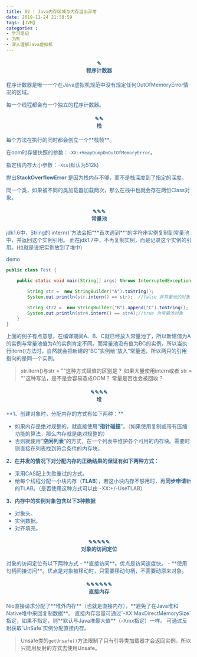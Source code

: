 ```yaml
---
title: 02 | Java内存区域与内存溢出异常
date: 2019-11-24 21:58:59
tags: [JVM]
categories :
- 学习笔记
- JVM
- 深入理解Java虚拟机
---
```


<center> <h4><font color = "#36648B">✎</br>程序计数器</center>
程序计数器是唯一一个在Java虚拟机规范中没有规定任何OutOfMemoryError情况的区域。

每一个线程都会有一个独立的程序计数器。

<center> <h4><font color = "#36648B">✎✎</br>栈</center>
每个方法在执行的同时都会创立一个**栈帧**。

在oom时存储快照的参数：`-XX:+HeapDumpOnOutOfMemoryError`。

指定栈内存大小参数：`-Xss`(默认为512k)

抛出**StackOverflowError** 是因为栈内存不够，而不是栈深度到了指定的深度。

同一个类，如果被不同的类加载器加载两次，那么在栈中也就会存在两份Class对象。


<center> <h4><font color = "#36648B">✎✎✎</br>常量池</center>
jdk1.6中，String的`intern()`方法会把“**首次遇到**”的字符串实例复制到常量池中，并返回这个实例引用。
而在jdk1.7中，不再复制实例，而是记录这个实例的引用。(也就是说把实例放到了堆中)

demo
```java
public class Test {

    public static void main(String[] args) throws InterruptedException {

        String str =  new StringBuilder("A").toString();
        System.out.println(str.intern() == str);  //false 非常量池的对象

        String str2 =  new StringBuilder("B").append("C").toString();
        System.out.println(str4.intern() == str4);//true 为常量池对象
    }
}
```
上面的例子有点意思，在编译期间A、B、C就已经放入常量池了，所以新建值为A的实例与常量池值为A的实例肯定不同。而常量池没有值为BC的实例，所以当执行itern()方法时，自然就会把新建的“BC”实例给“放入”常量池，所以两只的引用指向的是同一个实例。

> str.itern()与str = ""这种方式赋值的区别是？
> 如果大量使用intern或者 str = ""这种写法，是不是会容易造成OOM？
> 常量是否也会被回收？


<center> <h4><font color = "#36648B">✎✎✎✎</br>堆</center>
**1、创建对象时，分配内存的方式有如下两种：**

- 如果内存是绝对规整的，就直接使用“**指针碰撞**”。（如果使用复制或带有压缩功能的算法，那么内存就是绝对规整的）
- 否则就使用“**空闲列表**”的方式，在一个列表中维护各个可用的内存块。需要时则直接在列表找到符合条件的内存块。

**2、在并发的情况下对分配内存的正确结果的保证有如下两种方式：**

-  采用CAS配上失败重试的方式。
- 给每个线程分配一小块内存（**TLAB**），若这小块内存不够用时，再**同步申请**新的TLAB。（是否使用这种方式可以由 -XX:+/-UseTLAB）

**3、内存中的实例对象包含以下3种数据**

- 对象头。
- 实例数据。
- 对齐填充。


<center> <h4><font color = "#36648B">✎✎✎✎✎</br>对象的访问定位</center>
对象的访问定位有以下两种方式
- **直接访问**。优点是访问速度快。
- **使用句柄间接访问**。优点是对象被移动时，只需要移动句柄，不需要动原来对象。


<center> <h4><font color = "#36648B">✎✎✎✎✎✎</br>直接内存</center>
Nio直接请求分配了**堆外内存**（也就是直接内存），**避免了在Java堆和Native堆中来回复制数据**。
直接内存容量可通过`-XX:MaxDirectMemorySize`指定，如果不指定，则**默认与Java堆最大值**（-Xmx指定）一样。
可通过反射获取`UnSafe`实例分配直接内存。

> Unsafe类的`getUnsafe()`方法限制了只有引导类加载器才会返回实例。所以只能用反射的方式去使用Unsafe。